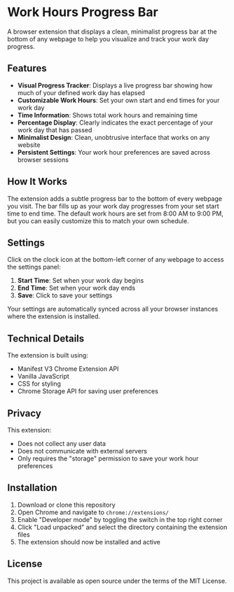 # Work Hours Progress Bar

A browser extension that displays a clean, minimalist progress bar at the bottom of any webpage to help you visualize and track your work day progress.

## Features

- **Visual Progress Tracker**: Displays a live progress bar showing how much of your defined work day has elapsed
- **Customizable Work Hours**: Set your own start and end times for your work day
- **Time Information**: Shows total work hours and remaining time
- **Percentage Display**: Clearly indicates the exact percentage of your work day that has passed
- **Minimalist Design**: Clean, unobtrusive interface that works on any website
- **Persistent Settings**: Your work hour preferences are saved across browser sessions

## How It Works

The extension adds a subtle progress bar to the bottom of every webpage you visit. The bar fills up as your work day progresses from your set start time to end time. The default work hours are set from 8:00 AM to 9:00 PM, but you can easily customize this to match your own schedule.

## Settings

Click on the clock icon at the bottom-left corner of any webpage to access the settings panel:

1. **Start Time**: Set when your work day begins
2. **End Time**: Set when your work day ends
3. **Save**: Click to save your settings

Your settings are automatically synced across all your browser instances where the extension is installed.

## Technical Details

The extension is built using:
- Manifest V3 Chrome Extension API
- Vanilla JavaScript
- CSS for styling
- Chrome Storage API for saving user preferences

## Privacy

This extension:
- Does not collect any user data
- Does not communicate with external servers
- Only requires the "storage" permission to save your work hour preferences

## Installation

1. Download or clone this repository
2. Open Chrome and navigate to `chrome://extensions/`
3. Enable "Developer mode" by toggling the switch in the top right corner
4. Click "Load unpacked" and select the directory containing the extension files
5. The extension should now be installed and active

## License

This project is available as open source under the terms of the MIT License.